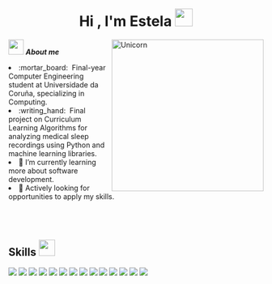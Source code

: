 <h1 align="center"><b>Hi , I'm Estela </b><img src="https://media.giphy.com/media/hvRJCLFzcasrR4ia7z/giphy.gif" width="35"></h1>

<img align="right" width=300px alt="Unicorn" src="https://c.tenor.com/GN73MKBawZYAAAAi/busy-cute.gif" />

<img src="https://media.giphy.com/media/ObNTw8Uzwy6KQ/giphy.gif" width="30px">&nbsp;***About me***


<li>:mortar_board: &nbsp;Final-year Computer Engineering student at Universidade da Coruña, specializing in Computing.</li>
<li>:writing_hand: &nbsp;Final project on Curriculum Learning Algorithms for analyzing medical sleep recordings using Python and machine learning libraries.</li>
<li> 🌱 I’m currently learning more about software development.
<li>💬 Actively looking for opportunities to apply my skills.</li>

<br><br>

<h2> Skills <img src = "https://media2.giphy.com/media/QssGEmpkyEOhBCb7e1/giphy.gif?cid=ecf05e47a0n3gi1bfqntqmob8g9aid1oyj2wr3ds3mg700bl&rid=giphy.gif" width = 32px> </h2>
 <span> 
  <img src="https://img.shields.io/badge/HTML5-E34F26?style=for-the-badge&logo=html5&logoColor=white">
  <img src="https://img.shields.io/badge/CSS3-1572B6?style=for-the-badge&logo=css3&logoColor=white">
  <img src="https://img.shields.io/badge/Java-ED8B00?style=for-the-badge&logo=java&logoColor=white">
  <img src="https://img.shields.io/badge/C-00599C?style=for-the-badge&logo=c&logoColor=white">
  <img src="https://img.shields.io/badge/python-3670A0?style=for-the-badge&logo=python&logoColor=ffdd54">
  <img src ="https://img.shields.io/badge/OCaml-%23E98407.svg?style=for-the-badge&logo=ocaml&logoColor=white">
  <img src="https://img.shields.io/badge/android%20studio-346ac1?style=for-the-badge&logo=android%20studio&logoColor=white">
  <img src="https://img.shields.io/badge/CLion-black?style=for-the-badge&logo=clion&logoColor=white">
  <img src="https://img.shields.io/badge/Visual%20Studio%20Code-0078d7.svg?style=for-the-badge&logo=visual-studio-code&logoColor=white">
  <img src ="https://img.shields.io/badge/latex-%23008080.svg?style=for-the-badge&logo=latex&logoColor=white">
  <img src ="https://img.shields.io/badge/TensorFlow-%23FF6F00.svg?style=for-the-badge&logo=TensorFlow&logoColor=white">
  <img src ="https://img.shields.io/badge/scikit--learn-%23F7931E.svg?style=for-the-badge&logo=scikit-learn&logoColor=white">
  <img src ="https://img.shields.io/badge/pandas-%23150458.svg?style=for-the-badge&logo=pandas&logoColor=white">
  <img src ="https://img.shields.io/badge/numpy-%23013243.svg?style=for-the-badge&logo=numpy&logoColor=white">
</span>


